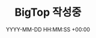 ---
title: BigTop 작성중
date: YYYY-MM-DD HH:MM:SS +00:00
categories: [DataEngineering, BigTop]
tags:
  [
    DataEngineering,
    BigTop
  ]
---
